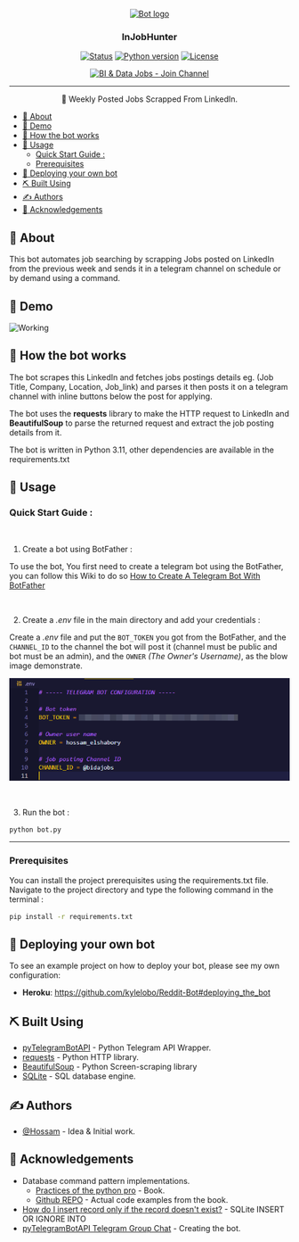 <p align="center">
  <a href="" rel="noopener">
 <img width=200px height=200px src="https://i.imgur.com/FxL5qM0.jpg" alt="Bot logo"></a>
</p>

<h3 align="center">InJobHunter</h3>
<div align="center">

  [![Status](https://img.shields.io/badge/Status-Actice-brightgreen)]()
  [![Python version](https://img.shields.io/badge/Python-v3.11-blue)](https://www.python.org/)
  [![License](https://img.shields.io/badge/License-MIT-blue)]()


  [![BI & Data Jobs - Join Channel](https://img.shields.io/badge/BI_%26_Data_Jobs-Join_Channel-blue?style=for-the-badge&logo=Telegram)](https://t.me/bidajobs)

</div>

---

<p align="center"> 🤖 Weekly Posted Jobs Scrapped From LinkedIn.
    <br> 
</p>

- [🧐 About ](#-about-)
- [🎥 Demo ](#-demo-)
- [💭 How the bot works ](#-how-the-bot-works-)
- [🎈 Usage ](#-usage-)
  - [Quick Start Guide :](#quick-start-guide-)
  - [Prerequisites](#prerequisites)
- [🚀 Deploying your own bot ](#-deploying-your-own-bot-)
- [⛏️ Built Using ](#️-built-using-)
- [✍️ Authors ](#️-authors-)
- [🎉 Acknowledgements ](#-acknowledgements-)



## 🧐 About <a name = "about"></a>
This bot automates job searching by scrapping Jobs posted on LinkedIn from the previous week and sends it in a telegram channel on schedule or by demand using a command.

## 🎥 Demo <a name = "demo"></a>
![Working](images\example.gif)

## 💭 How the bot works <a name = "working"></a>

The bot scrapes this LinkedIn and fetches jobs postings details eg. (Job Title, Company, Location, Job_link) and parses it then posts it on a telegram channel with inline buttons below the post for applying.

The bot uses the **requests** library to make the HTTP request to LinkedIn and **BeautifulSoup** to parse the returned request and extract the job posting details from it.

The bot is written in Python 3.11, other dependencies are available in the requirements.txt

## 🎈 Usage <a name = "usage"></a>

### Quick Start Guide :

<br>

1. Create a bot using BotFather :

To use the bot, You first need to create a telegram bot using
the BotFather, you can follow this Wiki to do so [How to Create A Telegram Bot With BotFather]()

<br>

2. Create a *.env* file in the main directory and add your credentials : 

Create a *.env* file and put the `BOT_TOKEN` you got from the BotFather, and the `CHANNEL_ID` to the channel the bot will post it (channel must be public and bot must be an admin), and the `OWNER` *(The Owner's Username)*, as the blow image demonstrate.

![env example](images\env_file_example.png)

<br>

3. Run the bot :

```bash
python bot.py
```

***

### Prerequisites

You can install the project prerequisites using the requirements.txt file.
Navigate to the project directory and type the following command in the terminal :

```bash
pip install -r requirements.txt
```

## 🚀 Deploying your own bot <a name = "deployment"></a>
To see an example project on how to deploy your bot, please see my own configuration:

+ **Heroku**: https://github.com/kylelobo/Reddit-Bot#deploying_the_bot

## ⛏️ Built Using <a name = "built_using"></a>
+ [pyTelegramBotAPI](https://pypi.org/project/pyTelegramBotAPI/) - Python Telegram API Wrapper.
+ [requests](https://pypi.org/project/requests/) - Python HTTP library.
+ [BeautifulSoup](https://pypi.org/project/beautifulsoup4/) - Python Screen-scraping library
+ [SQLite](https://www.sqlite.org/about.html) - SQL database engine.

## ✍️ Authors <a name = "authors"></a>
+ [@Hossam](https://github.com/hossam-elshabory) - Idea & Initial work.


## 🎉 Acknowledgements <a name = "acknowledgement"></a>
+ Database command pattern implementations.
  + [Practices of the python pro](https://www.amazon.com/Practices-Python-Pro-Dane-Hillard/dp/1617296082) - Book.
  + [Github REPO](https://github.com/daneah/practices-of-the-python-pro/tree/98bd0a1273d3a3d75f20069cc38d112ea09e6cec/ch10) - Actual code examples from the book. 
+ [How do I insert record only if the record doesn't exist?](https://dba.stackexchange.com/questions/189058/how-do-i-insert-record-only-if-the-record-doesnt-exist) - SQLite INSERT OR IGNORE INTO 
+ [pyTelegramBotAPI Telegram Group Chat](t.me/pyTelegramBotAPI) - Creating the bot.
